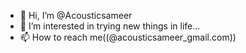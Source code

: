 - 👋 Hi, I’m @Acousticsameer
- 👀 I’m interested in trying new things in life...
- 📫 How to reach me((@acousticsameer_gmail.com))
